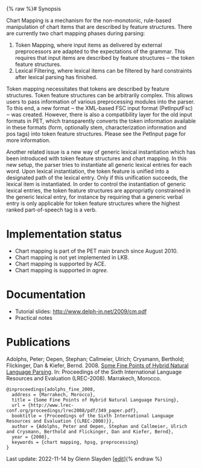 {% raw %}# Synopsis

Chart Mapping is a mechanism for the non-monotonic, rule-based
manipulation of chart items that are described by feature structures.
There are currently two chart mapping phases during parsing:

1. Token Mapping, where input items as delivered by external
preprocessors are adapted to the expectations of the grammar. This
requires that input items are described by feature structures ‒ the
token feature structures.
2. Lexical Filtering, where lexical items can be filtered by hard
constraints after lexical parsing has finished.

Token mapping necessitates that tokens are described by feature
structures. Token feature structures can be arbitrarily complex. This
allows users to pass information of various preprocessing modules into
the parser. To this end, a new format ‒ the XML-based FSC input format
(PetInputFsc) ‒ was created. However, there is also a
compatibility layer for the old input formats in PET, which
transparently converts the token information available in these formats
(form, optionally stem, characterization information and pos tags) into
token feature structures. Please see the PetInput page for
more information.

Another related issue is a new way of generic lexical instantiation
which has been introduced with token feature structures and chart
mapping. In this new setup, the parser tries to instantiate all generic
lexical entries for each word. Upon lexical instantiation, the token
feature is unified into a designated path of the lexical entry. Only if
this unification succeeds, the lexical item is instantiated. In order to
control the instantiation of generic lexical entries, the token feature
structures are appropriatly constrained in the generic lexical entry,
for instance by requiring that a generic verbal entry is only applicable
for token feature structures where the highest ranked part-of-speech tag
is a verb.

# Implementation status

- Chart mapping is part of the PET main branch since August 2010.
- Chart mapping is not yet implemented in LKB.
- Chart mapping is supported by ACE.
- Chart mapping is supported in *agree*.

# Documentation

- Tutorial slides: <http://www.delph-in.net/2009/cm.pdf>
- Practical notes

# Publications

Adolphs, Peter; Oepen, Stephan; Callmeier, Ulrich; Crysmann, Berthold;
Flickinger, Dan & Kiefer, Bernd. 2008. [Some Fine Points of Hybrid
Natural Language
Parsing](http://www.lrec-conf.org/proceedings/lrec2008/pdf/349_paper.pdf).
In: Proceedings of the Sixth International Language Resources and
Evaluation (LREC-2008). Marrakech, Morocco. ﻿

    ﻿@inproceedings{adolphs_fine_2008,
      address = {Marrakech, Morocco},
      title = {Some Fine Points of Hybrid Natural Language Parsing},
      url = {http://www.lrec-conf.org/proceedings/lrec2008/pdf/349_paper.pdf},
      booktitle = {Proceedings of the Sixth International Language Resources and Evaluation {(LREC-2008)}},
      author = {Adolphs, Peter and Oepen, Stephan and Callmeier, Ulrich and Crysmann, Berthold and Flickinger, Dan and Kiefer, Bernd},
      year = {2008},
      keywords = {chart mapping, hpsg, preprocessing}
    }

Last update: 2022-11-14 by Glenn Slayden [[edit](https://github.com/delph-in/docs/wiki/ChartMapping/_edit)]{% endraw %}